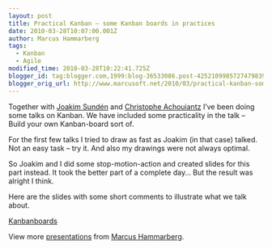 ```yaml
---
layout: post
title: Practical Kanban – some Kanban boards in practices
date: 2010-03-28T10:07:00.001Z
author: Marcus Hammarberg
tags:
  - Kanban
  - Agile
modified_time: 2010-03-28T10:22:41.725Z
blogger_id: tag:blogger.com,1999:blog-36533086.post-4252109985727479839
blogger_orig_url: http://www.marcusoft.net/2010/03/practical-kanban-some-kanban-boards-in.html
---
```


Together with [Joakim Sundén](http://www.joakimsunden.com/) and [Christophe Achouiantz](http://blog.avegagroup.se/ChristopheAchouiantz/default.aspx) I’ve been doing some talks on Kanban. We have included some practicality in the talk – Build your own Kanban-board sort of.

For the first few talks I tried to draw as fast as Joakim (in that case) talked. Not an easy task – try it. And also my drawings were not always optimal.

So Joakim and I did some stop-motion-action and created slides for this part instead. It took the better part of a complete day… But the result was alright I think.

Here are the slides with some short comments to illustrate what we talk about.

[Kanbanboards](http://www.slideshare.net/marcusoftnet/kanbanboards)

View more [presentations](http://www.slideshare.net/) from [Marcus Hammarberg](http://www.slideshare.net/marcusoftnet).
